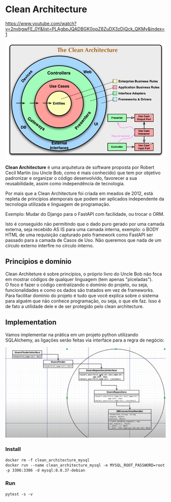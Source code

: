 # Clean Architecture

https://www.youtube.com/watch?v=2nvbgwFE_0Y&list=PLAgbpJQADBGK0opZ8ZuDX3zDjQck_QKMy&index=1

![Visao Geral](./assets_md/visao_geral%20.jpg)

**Clean Architecture** é uma arquitetura de software proposta por Robert Cecil Martin (ou Uncle Bob, como é mais conhecido) que tem por objetivo padronizar e organizar o código desenvolvido, favorecer a sua reusabilidade, assim como independência de tecnologia.

Por mais que a Clean Architecture foi criada em meados de 2012, está repleta de princípios atemporais que podem ser aplicados independente da tecnologia utilizada e linguagem de programação.

Exemplo: Mudar do Django para o FastAPI com facilidade, ou trocar o ORM.

Isto é conseguido não permitindo que o dado puro gerado por uma camada externa, seja recebido AS IS para uma camada interna, exemplo: o BODY HTML de uma requisição capturado pelo framework como FastAPI ser passado para a camada de Casos de Uso. Não queremos que nada de um círculo externo interfire no círculo interno.

## Princípios e domínio

Clean Architeture é sobre princípios, o próprio livro do Uncle Bob não foca em mostrar códigos de qualquer linguagem (tem apenas "piceladas").  
O foco é fazer o código centralizando o domínio do projeto, ou seja, funcionalidades e como os dados são tratados em vez de frameworks.  
Para facilitar domínio do projeto é tudo que você explica sobre o sistema para alguém que não conhece programação, ou seja, o que ele faz. Isso é de fato a utilidade dele e de ser protegido pelo clean architecture.  

## Implementation

Vamos implementar na prática em um projeto python utilizando SQLAlchemy, as ligações serão feitas via interface para a regra de negócio:

![Implementação](./assets_md/implementation.png)

### Install

```
docker rm -f clean_architecture_mysql
docker run --name clean_architecture_mysql -e MYSQL_ROOT_PASSWORD=root -p 3306:3306 -d mysql:8.0.37-debian
```

### Run

```
pytest -s -v
```